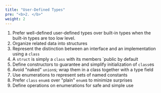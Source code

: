 ```yaml
---
title: "User-Defined Types"
pre: "<b>2. </b>"
weight: 2
---
```


1. Prefer well-defined user-defined types over built-in types when the built-in types are too low level.
1. Organize related data into structures
1. Represent the distinction between an interface and an implementation using a `class`
1. A `struct` is simply a `class` with its members `public by default
1. Define constructors to guarantee and simplify initialization of `class`es
1. Avoid "naked" `union`s; wrap them in a class together with a type field
1. Use enumerations to represent sets of named constants
1. Prefer `class` `enum`s over "plain" `enum`s to minimize surprises
1. Define operations on enumerations for safe and simple use